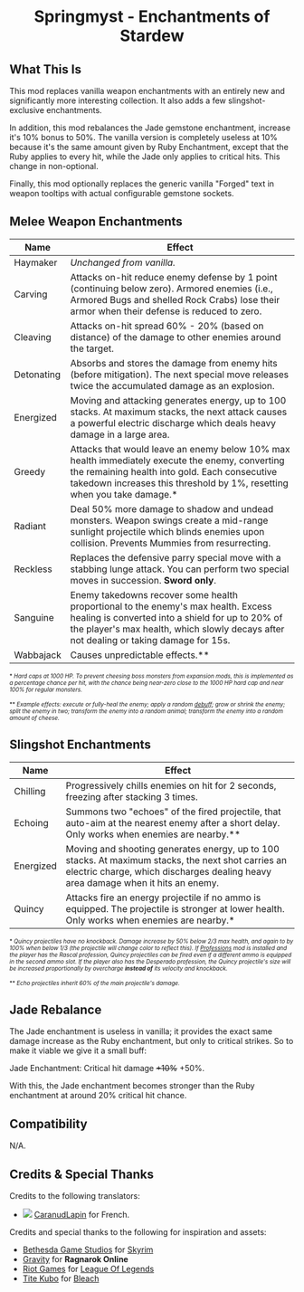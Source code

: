 ﻿<div align="center">

# Springmyst - Enchantments of Stardew

</div>

## What This Is

This mod replaces vanilla weapon enchantments with an entirely new and significantly more interesting collection. It also adds a few slingshot-exclusive enchantments.

In addition, this mod rebalances the Jade gemstone enchantment, increase it's 10% bonus to 50%. The vanilla version is completely useless at 10% because it's the same amount given by Ruby Enchantment, except that the Ruby applies to every hit, while the Jade only applies to critical hits. This change in non-optional.

Finally, this mod optionally replaces the generic vanilla "Forged" text in weapon tooltips with actual configurable gemstone sockets.


## Melee Weapon Enchantments

| Name       | Effect                                                                                                                                                                                                                          |
|------------|---------------------------------------------------------------------------------------------------------------------------------------------------------------------------------------------------------------------------------|
| Haymaker   | *Unchanged from vanilla.*                                                                                                                                                                                                       |
| Carving    | Attacks on-hit reduce enemy defense by 1 point (continuing below zero). Armored enemies (i.e., Armored Bugs and shelled Rock Crabs) lose their armor when their defense is reduced to zero.                                     |
| Cleaving   | Attacks on-hit spread 60% - 20% (based on distance) of the damage to other enemies around the target.                                                                                                                           |
| Detonating | Absorbs and stores the damage from enemy hits (before mitigation). The next special move releases twice the accumulated damage as an explosion.                                                                                 |
| Energized  | Moving and attacking generates energy, up to 100 stacks. At maximum stacks, the next attack causes a powerful electric discharge which deals heavy damage in a large area.                                                      |
| Greedy     | Attacks that would leave an enemy below 10% max health immediately execute the enemy, converting the remaining health into gold. Each consecutive takedown increases this threshold by 1%, resetting when you take damage.*     |
| Radiant    | Deal 50% more damage to shadow and undead monsters. Weapon swings create a mid-range sunlight projectile which blinds enemies upon collision. Prevents Mummies from resurrecting.                                               |
| Reckless   | Replaces the defensive parry special move with a stabbing lunge attack. You can perform two special moves in succession. **Sword only**.                                                                                        |
| Sanguine   | Enemy takedowns recover some health proportional to the enemy's max health. Excess healing is converted into a shield for up to 20% of the player's max health, which slowly decays after not dealing or taking damage for 15s. |
| Wabbajack  | Causes unpredictable effects.**                                                                                                                                                                                                 |

<font size="1">

\* *Hard caps at 1000 HP. To prevent cheesing boss monsters from expansion mods, this is implemented as a percentage chance per hit, with the chance being near-zero close to the 1000 HP hard cap and near 100% for regular monsters.*

\** *Example effects: execute or fully-heal the enemy; apply a random [debuff](../Core); grow or shrink the enemy; split the enemy in two; transform the enemy into a random animal; transform the enemy into a random amount of cheese.*
</font>


## Slingshot Enchantments

| Name      | Effect                                                                                                                                                                                 |
|-----------|----------------------------------------------------------------------------------------------------------------------------------------------------------------------------------------|
| Chilling  | Progressively chills enemies on hit for 2 seconds, freezing after stacking 3 times.                                                                                                    |
| Echoing   | Summons two "echoes" of the fired projectile, that auto-aim at the nearest enemy after a short delay. Only works when enemies are nearby.**                                            |
| Energized | Moving and shooting generates energy, up to 100 stacks. At maximum stacks, the next shot carries an electric charge, which discharges dealing heavy area damage when it hits an enemy. |
| Quincy    | Attacks fire an energy projectile if no ammo is equipped. The projectile is stronger at lower health. Only works when enemies are nearby.*                                             |

<font size="1">

\* *Quincy projectiles have no knockback. Damage increase by 50% below 2/3 max health, and again to by 100% when below 1/3 (the projectile will change color to reflect this). If [Professions](../Professions) mod is installed and the player has the Rascal profession, Quincy projectiles can be fired even if a different ammo is equipped in the second ammo slot. If the player also has the Desperado profession, the Quincy projectile's size will be increased proportionally by overcharge **instead  of** its velocity and knockback.*

\** *Echo projectiles inherit 60% of the main projectile's damage.*
</font>


## Jade Rebalance

The Jade enchantment is useless in vanilla; it provides the exact same damage increase as the Ruby enchantment, but only to critical strikes. So to make it
viable we give it a small buff:

Jade Enchantment: Critical hit damage ~~+10%~~ +50%.

With this, the Jade enchantment becomes stronger than the Ruby enchantment at around 20% critical hit chance.


## Compatibility

N/A.


## Credits & Special Thanks

Credits to the following translators:
- ![](https://i.imgur.com/ezVo9Fb.png) [CaranudLapin](https://github.com/CaranudLapin) for French.

Credits and special thanks to the following for inspiration and assets:
- [Bethesda Game Studios](https://www.bethesdagamestudios.com/)﻿ for [Skyrim](https://elderscrolls.bethesda.net/en)
- [Gravity](https://ro.gnjoy.com/index.asp)﻿ for **Ragnarok Online**
- [Riot Games](https://www.riotgames.com/en)﻿ for [League Of Legends](https://www.leagueoflegends.com/en-us/)﻿
- [Tite Kubo](https://en.wikipedia.org/wiki/Tite_Kubo) for [Bleach](https://www.crunchyroll.com/series/G63VGG2NY/bleach)﻿
